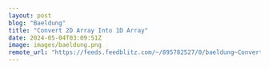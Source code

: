```yaml
---
layout: post
blog: "Baeldung"
title: "Convert 2D Array Into 1D Array"
date: 2024-05-04T03:09:51Z
image: images/baeldung.png
remote_url: "https://feeds.feedblitz.com/~/895782527/0/baeldung~Convert-D-Array-Into-D-Array"
---
```

